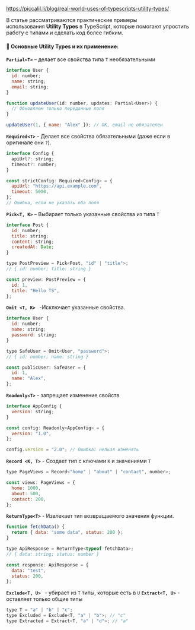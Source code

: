 https://piccalil.li/blog/real-world-uses-of-typescripts-utility-types/

В статье рассматриваются практические примеры использования **Utility Types** в TypeScript, которые помогают упростить работу с типами и сделать код более гибким.

#### 🔹 Основные Utility Types и их применение:


**`Partial<T>`** – делает все свойства типа `T` необязательными
```js
interface User {  
  id: number;  
  name: string;  
  email: string;  
}  

function updateUser(id: number, updates: Partial<User>) {  
  // Обновляем только переданные поля  
}  

updateUser(1, { name: "Alex" }); // OK, email не обязателен
```  

**`Required<T>`** - Делает все свойства обязательными (даже если в оригинале они `?`).

```js 
interface Config {  
  apiUrl?: string;  
  timeout?: number;  
}  

const strictConfig: Required<Config> = {  
  apiUrl: "https://api.example.com",  
  timeout: 5000,  
};  
// Ошибка, если не указать оба поля
```

**`Pick<T, K>`** – Выбирает только указанные свойства из типа `T`

```js
interface Post {  
  id: number;  
  title: string;  
  content: string;  
  createdAt: Date;  
}  

type PostPreview = Pick<Post, "id" | "title">;  
// { id: number; title: string }  

const preview: PostPreview = {  
  id: 1,  
  title: "Hello TS",  
};
```

**`Omit <T, K> `** -Исключает указанные свойства.

```js
interface User {  
  id: number;  
  name: string;  
  password: string;  
}  

type SafeUser = Omit<User, "password">;  
// { id: number; name: string }  

const publicUser: SafeUser = {  
  id: 1,  
  name: "Alex",  
};
```

**`Readonly<T>`** - запрещает изменение свойств


```js
interface AppConfig {  
  version: string;  
}  

const config: Readonly<AppConfig> = {  
  version: "1.0",  
};  

config.version = "2.0"; // Ошибка: нельзя изменять
```

**`Record <K, T>`** - Создает тип с ключами `K` и значениями `T`

```js
type PageViews = Record<"home" | "about" | "contact", number>;  

const views: PageViews = {  
  home: 1000,  
  about: 500,  
  contact: 200,  
};
```

 **`ReturnType<T>`** - Извлекает тип возвращаемого значения функции.

```js 
function fetchData() {  
  return { data: "some data", status: 200 };  
}  

type ApiResponse = ReturnType<typeof fetchData>;  
// { data: string; status: number }  

const response: ApiResponse = {  
  data: "test",  
  status: 200,  
};
```


**`Exclude<T, U> `**  - убирает из `Т` типы, которые есть в `U`
**`Extract<T, U>`**  - оставляет только общие типы

```js
type T = "a" | "b" | "c";  
type Excluded = Exclude<T, "a" | "b">; // "c"  
type Extracted = Extract<T, "a" | "d">; // "a"
```
